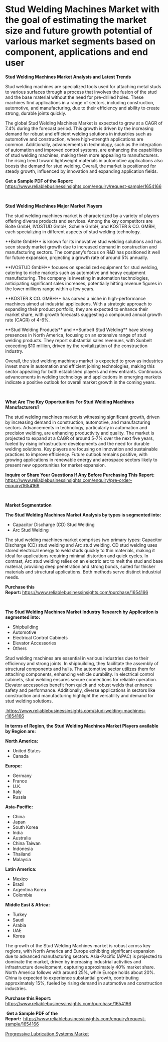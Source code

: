 <p><h1>Stud Welding Machines Market with the goal of estimating the market size and future growth potential of various market segments based on component, applications and end user</h1></p><p><strong>Stud Welding Machines Market Analysis and Latest Trends</strong></p>
<p><p>Stud welding machines are specialized tools used for attaching metal studs to various surfaces through a process that involves the fusion of the stud and the base material without the need for pre-drilled holes. These machines find applications in a range of sectors, including construction, automotive, and manufacturing, due to their efficiency and ability to create strong, durable joints quickly.</p><p>The global Stud Welding Machines Market is expected to grow at a CAGR of 7.4% during the forecast period. This growth is driven by the increasing demand for robust and efficient welding solutions in industries such as automotive and construction, where high-strength applications are common. Additionally, advancements in technology, such as the integration of automation and improved control systems, are enhancing the capabilities of stud welding machines, making them more appealing to manufacturers. The rising trend toward lightweight materials in automotive applications also boosts the demand for stud welding. Overall, the market is positioned for steady growth, influenced by innovation and expanding application fields.</p></p>
<p><strong>Get a Sample PDF of the Report:&nbsp;</strong> <a href="https://www.reliablebusinessinsights.com/enquiry/request-sample/1654166?utm_campaign=2209&utm_medium=2&utm_source=Github&utm_content=ia&utm_term=22022025&utm_id=stud-welding-machines">https://www.reliablebusinessinsights.com/enquiry/request-sample/1654166</a></p>
<p>&nbsp;</p>
<p><strong>Stud Welding Machines Major Market Players</strong></p>
<p><p>The stud welding machines market is characterized by a variety of players offering diverse products and services. Among the key competitors are Bolte GmbH, IVOSTUD GmbH, Schelle GmbH, and KÖSTER & CO. GMBH, each specializing in different aspects of stud welding technology. </p><p>**Bolte GmbH** is known for its innovative stud welding solutions and has seen steady market growth due to increased demand in construction and manufacturing sectors. The company’s focus on R&D has positioned it well for future expansion, projecting a growth rate of around 5% annually.</p><p>**IVOSTUD GmbH** focuses on specialized equipment for stud welding, catering to niche markets such as automotive and heavy equipment manufacturing. The company is investing in automation technologies, anticipating significant sales increases, potentially hitting revenue figures in the lower millions range within a few years.</p><p>**KÖSTER & CO. GMBH** has carved a niche in high-performance machines aimed at industrial applications. With a strategic approach to expanding their product portfolio, they are expected to enhance their market share, with growth forecasts suggesting a compound annual growth rate (CAGR) of 4-6%.</p><p>**Stud Welding Products** and **Sunbelt Stud Welding** have strong presences in North America, focusing on an extensive range of stud welding products. They report substantial sales revenues, with Sunbelt exceeding $10 million, driven by the revitalization of the construction industry.</p><p>Overall, the stud welding machines market is expected to grow as industries invest more in automation and efficient joining technologies, making this sector appealing for both established players and new entrants. Continuous advancements in welding technology and applications in emerging markets indicate a positive outlook for overall market growth in the coming years.</p></p>
<p>&nbsp;</p>
<p><strong>What Are The Key Opportunities For Stud Welding Machines Manufacturers?</strong></p>
<p><p>The stud welding machines market is witnessing significant growth, driven by increasing demand in construction, automotive, and manufacturing sectors. Advancements in technology, particularly in automation and precision welding, are enhancing productivity and quality. The market is projected to expand at a CAGR of around 5-7% over the next five years, fueled by rising infrastructure developments and the need for durable welding solutions. Key players are focusing on innovation and sustainable practices to improve efficiency. Future outlook remains positive, with growing applications in renewable energy and aerospace sectors likely to present new opportunities for market expansion.</p></p>
<p><strong>Inquire or Share Your Questions If Any Before Purchasing This Report:</strong> <a href="https://www.reliablebusinessinsights.com/enquiry/pre-order-enquiry/1654166?utm_campaign=2209&utm_medium=2&utm_source=Github&utm_content=ia&utm_term=22022025&utm_id=stud-welding-machines">https://www.reliablebusinessinsights.com/enquiry/pre-order-enquiry/1654166</a></p>
<p>&nbsp;</p>
<p><strong>Market Segmentation</strong></p>
<p><strong>The Stud Welding Machines Market Analysis by types is segmented into:</strong></p>
<p><ul><li>Capacitor Discharge (CD) Stud Welding</li><li>Arc Stud Welding</li></ul></p>
<p><p>The stud welding machines market comprises two primary types: Capacitor Discharge (CD) stud welding and Arc stud welding. CD stud welding uses stored electrical energy to weld studs quickly to thin materials, making it ideal for applications requiring minimal distortion and quick cycles. In contrast, Arc stud welding relies on an electric arc to melt the stud and base material, providing deep penetration and strong bonds, suited for thicker materials and structural applications. Both methods serve distinct industrial needs.</p></p>
<p><strong>Purchase this Report:&nbsp;</strong><a href="https://www.reliablebusinessinsights.com/purchase/1654166?utm_campaign=2209&utm_medium=2&utm_source=Github&utm_content=ia&utm_term=22022025&utm_id=stud-welding-machines">https://www.reliablebusinessinsights.com/purchase/1654166</a></p>
<p>&nbsp;</p>
<p><strong>The Stud Welding Machines Market Industry Research by Application is segmented into:</strong></p>
<p><ul><li>Shipbuilding</li><li>Automotive</li><li>Electrical Control Cabinets</li><li>Elevator Accessories</li><li>Others</li></ul></p>
<p><p>Stud welding machines are essential in various industries due to their efficiency and strong joints. In shipbuilding, they facilitate the assembly of structural components and hulls. The automotive sector utilizes them for attaching components, enhancing vehicle durability. In electrical control cabinets, stud welding ensures secure connections for reliable operation. Elevator accessories benefit from quick and robust welds that enhance safety and performance. Additionally, diverse applications in sectors like construction and manufacturing highlight the versatility and demand for stud welding solutions.</p></p>
<p><a href="https://www.reliablebusinessinsights.com/stud-welding-machines-r1654166?utm_campaign=2209&utm_medium=2&utm_source=Github&utm_content=ia&utm_term=22022025&utm_id=stud-welding-machines">&nbsp;https://www.reliablebusinessinsights.com/stud-welding-machines-r1654166</a></p>
<p><strong>In terms of Region, the Stud Welding Machines Market Players available by Region are:</strong></p>
<p>
    <p> <strong> North America: </strong>
        <ul>
            <li>United States</li>
            <li>Canada</li>
        </ul>
        </p> 
    <p> <strong> Europe: </strong>
        <ul>
            <li>Germany</li>
            <li>France</li>
            <li>U.K.</li>
            <li>Italy</li>
            <li>Russia</li>
        </ul>
        </p> 
    <p> <strong> Asia-Pacific: </strong>
        <ul>
            <li>China</li>
            <li>Japan</li>
            <li>South Korea</li>
            <li>India</li>
            <li>Australia</li>
            <li>China Taiwan</li>
            <li>Indonesia</li>
            <li>Thailand</li>
            <li>Malaysia</li>
        </ul>
        </p> 
    <p> <strong> Latin America: </strong>
        <ul>
            <li>Mexico</li>
            <li>Brazil</li>
            <li>Argentina Korea</li>
            <li>Colombia</li>
        </ul>
        </p> 
    <p> <strong> Middle East & Africa: </strong>
        <ul>
            <li>Turkey</li>
            <li>Saudi</li>
            <li>Arabia</li>
            <li>UAE</li>
            <li>Korea</li>
        </ul>
    </p>
    </p>
<p><p>The growth of the Stud Welding Machines market is robust across key regions, with North America and Europe exhibiting significant expansion due to advanced manufacturing sectors. Asia-Pacific (APAC) is projected to dominate the market, driven by increasing industrial activities and infrastructure development, capturing approximately 40% market share. North America follows with around 25%, while Europe holds about 20%. China is expected to experience substantial growth, contributing approximately 15%, fueled by rising demand in automotive and construction industries.</p></p>
<p><strong>Purchase this Report: </strong><a href="https://www.reliablebusinessinsights.com/purchase/1654166?utm_campaign=2209&utm_medium=2&utm_source=Github&utm_content=ia&utm_term=22022025&utm_id=stud-welding-machines">https://www.reliablebusinessinsights.com/purchase/1654166</a></p>
<p>&nbsp;<strong>Get a Sample PDF of the Report:&nbsp;&nbsp;</strong><a href="https://www.reliablebusinessinsights.com/enquiry/request-sample/1654166?utm_campaign=2209&utm_medium=2&utm_source=Github&utm_content=ia&utm_term=22022025&utm_id=stud-welding-machines">https://www.reliablebusinessinsights.com/enquiry/request-sample/1654166</a></p>
<p><strong></strong></p>
<p><p><a href="https://github.com/kbollin866/Market-Research-Report-List-1/blob/main/progressive-lubrication-systems-market.md?utm_campaign=2209&utm_medium=2&utm_source=Github&utm_content=ia&utm_term=22022025&utm_id=stud-welding-machines">Progressive Lubrication Systems Market</a></p></p>